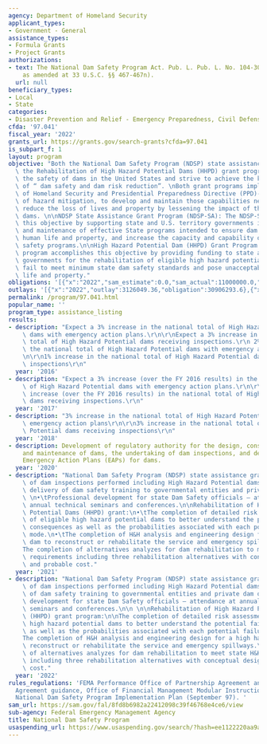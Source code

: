 ```yaml
---
agency: Department of Homeland Security
applicant_types:
- Government - General
assistance_types:
- Formula Grants
- Project Grants
authorizations:
- text: The National Dam Safety Program Act. Pub. L. Pub. L. No. 104-303 (codified
    as amended at 33 U.S.C. §§ 467-467n).
  url: null
beneficiary_types:
- Local
- State
categories:
- Disaster Prevention and Relief - Emergency Preparedness, Civil Defense
cfda: '97.041'
fiscal_year: '2022'
grants_url: https://grants.gov/search-grants?cfda=97.041
is_subpart_f: 1
layout: program
objective: "Both the National Dam Safety Program (NDSP) state assistance grant and\
  \ the Rehabilitation of High Hazard Potential Dams (HHPD) grant programs improve\
  \ the safety of dams in the United States and strive to achieve the key objective\
  \ of “ dam safety and dam risk reduction”. \nBoth grant programs implement the Department\
  \ of Homeland Security and Presidential Preparedness Directive (PPD)-8 objective\
  \ of hazard mitigation, to develop and maintain those capabilities necessary to\
  \ reduce the loss of lives and property by lessening the impact of the failure of\
  \ dams. \n\nNDSP State Assistance Grant Program (NDSP-SA): The NDSP-SA accomplishes\
  \ this objective by supporting state and U.S. territory governments in the establishment\
  \ and maintenance of effective State programs intended to ensure dam safety, protect\
  \ human life and property, and increase the capacity and capability of State dam\
  \ safety programs.\n\nHigh Hazard Potential Dam (HHPD) Grant Program: The HHPD grant\
  \ program accomplishes this objective by providing funding to state and U.S. territory\
  \ governments for the rehabilitation of eligible high hazard potential dams that\
  \ fail to meet minimum state dam safety standards and pose unacceptable risk to\
  \ life and property."
obligations: '[{"x":"2022","sam_estimate":0.0,"sam_actual":11000000.0,"usa_spending_actual":30852016.54},{"x":"2023","sam_estimate":26856000.0,"sam_actual":0.0,"usa_spending_actual":5930960.67},{"x":"2024","sam_estimate":216976000.0,"sam_actual":0.0,"usa_spending_actual":50914117.36}]'
outlays: '[{"x":"2022","outlay":3126049.36,"obligation":30906293.6},{"x":"2023","outlay":4205916.91,"obligation":6206020.61},{"x":"2024","outlay":333253.17,"obligation":54878709.39}]'
permalink: /program/97.041.html
popular_name: ''
program_type: assistance_listing
results:
- description: "Expect a 3% increase in the national total of High Hazard Potential\
    \ dams with emergency action plans.\r\n\r\nExpect a 3% increase in the national\
    \ total of High Hazard Potential dams receiving inspections.\r\n 2% increase in\
    \ the national total of High Hazard Potential dams with emergency action plans\r\
    \n\r\n1% increase in the national total of High Hazard Potential dams receiving\
    \ inspections\r\n"
  year: '2016'
- description: "Expect a 3% increase (over the FY 2016 results) in the national total\
    \ of High Hazard Potential dams with emergency action plans.\r\n\r\nExpect a 3%\
    \ increase (over the FY 2016 results) in the national total of High Hazard Potential\
    \ dams receiving inspections.\r\n"
  year: '2017'
- description: "3% increase in the national total of High Hazard Potential dams with\
    \ emergency action plans\r\n\r\n3% increase in the national total of High Hazard\
    \ Potential dams receiving inspections\r\n"
  year: '2018'
- description: Development of regulatory authority for the design, construction, operation,
    and maintenance of dams, the undertaking of dam inspections, and development of
    Emergency Action Plans (EAPs) for dams.
  year: '2020'
- description: "National Dam Safety Program (NDSP) state assistance grant:\n•\tCompletion\
    \ of dam inspections performed including High Hazard Potential dams. \n•\tState\
    \ delivery of dam safety training to governmental entities and private dam owners.\
    \ \n•\tProfessional development for state Dam Safety officials – attendance at\
    \ annual technical seminars and conferences.\n\nRehabilitation of High Hazard\
    \ Potential Dams (HHPD) grant:\n•\tThe completion of detailed risk assessment\
    \ of eligible high hazard potential dams to better understand the potential failure\
    \ consequences as well as the probabilities associated with each potential failure\
    \ mode.\n•\tThe completion of H&H analysis and engineering design for a high hazard\
    \ dam to reconstruct or rehabilitate the service and emergency spillways.\n•\t\
    The completion of alternatives analyzes for dam rehabilitation to meet state H&H\
    \ requirements including three rehabilitation alternatives with conceptual design\
    \ and probable cost."
  year: '2021'
- description: "National Dam Safety Program (NDSP) state assistance grant:\n\nCompletion\
    \ of dam inspections performed including High Hazard Potential dams.\nState delivery\
    \ of dam safety training to governmental entities and private dam owners.\nProfessional\
    \ development for state Dam Safety officials – attendance at annual technical\
    \ seminars and conferences.\n\n \n\nRehabilitation of High Hazard Potential Dams\
    \ (HHPD) grant program:\n\nThe completion of detailed risk assessment of eligible\
    \ high hazard potential dams to better understand the potential failure consequences\
    \ as well as the probabilities associated with each potential failure mode.\n\
    The completion of H&H analysis and engineering design for a high hazard dam to\
    \ reconstruct or rehabilitate the service and emergency spillways.\nThe completion\
    \ of alternatives analyzes for dam rehabilitation to meet state H&H requirements\
    \ including three rehabilitation alternatives with conceptual design and probable\
    \ cost."
  year: '2022'
rules_regulations: 'FEMA Performance Office of Partnership Agreement and Cooperative
  Agreement guidance, Office of Financial Management Modular Instruction, FEMA''s
  National Dam Safety Program Implementation Plan (September 97). '
sam_url: https://sam.gov/fal/8fd8b6982a22412098c39f46768e4ce6/view
sub-agency: Federal Emergency Management Agency
title: National Dam Safety Program
usaspending_url: https://www.usaspending.gov/search/?hash=ee1122220aa9a2b817f64145a30a2e8a
---
```

